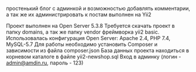 простенький блог с админкой и возможностью добавлять комментарии, а так же их администрировать к постам выполнен на Yii2

Проект выполнен на Open Server 5.3.8 Требуется скачать проект в папку domains, а так же папку vendor фреймворка yii2 basic. Использовалась конфигурация Open Server: Apache 2.4, PHP 7.4, MySQL-5.7 Для работы необходимо установить Composer и зависимости из файла composer.json База данных проекта находиться в корневом каталоге в файле yii2-newshop.sql Вход в админку  (логин - admin@amdin.ru, пароль - 123)
